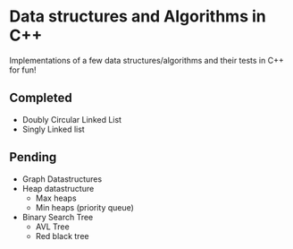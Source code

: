# Data structures and Algorithms in C++
Implementations of a few data structures/algorithms and their tests in C++ for fun!

## Completed
- Doubly Circular Linked List
- Singly Linked list

## Pending
- Graph Datastructures
- Heap datastructure
	- Max heaps
	- Min heaps (priority queue)
- Binary Search Tree
	- AVL Tree
	- Red black tree
